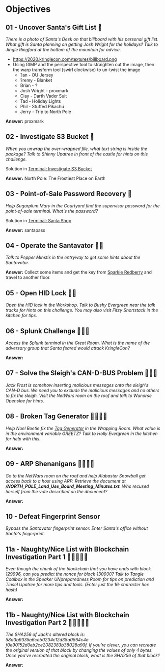 # Objectives

## 01 - Uncover Santa's Gift List 🎄
*There is a photo of Santa's Desk on that billboard with his personal gift list. What gift is Santa planning on getting Josh Wright for the holidays? Talk to Jingle Ringford at the bottom of the mountain for advice.*

* https://2020.kringlecon.com/textures/billboard.png
* Using GIMP and the perspective tool to straighten out the image, then the warp transform tool (swirl clockwise) to un-twist the image
  * ?an - OU Jersey
  * ?remy - Blanket
  * Brian - ?
  * Josh Wright - proxmark
  * Clay - Darth Vader Suit
  * Tad - Holiday Lights
  * Phil - Stuffed Pikachu
  * Jerry - Trip to North Pole

**Answer:** proxmark


## 02 - Investigate S3 Bucket 🎄
*When you unwrap the over-wrapped file, what text string is inside the package? Talk to Shinny Upatree in front of the castle for hints on this challenge.*

Solution in [Terminal: Investigate S3 Bucket](terminals.md#investigate-s3-bucket)

**Answer:** North Pole: The Frostiest Place on Earth


## 03 - Point-of-Sale Password Recovery 🎄
*Help Sugarplum Mary in the Courtyard find the supervisor password for the point-of-sale terminal. What's the password?*

Solution in [Terminal: Santa Shop](terminals.md#santa-shop)

**Answer:** santapass


## 04 - Operate the Santavator 🎄🎄
*Talk to Pepper Minstix in the entryway to get some hints about the Santavator.*

**Answer:** Collect some items and get the key from [Sparkle Redberry](conversations.md#sparkle-redberry) and travel to another floor.


## 05 - Open HID Lock 🎄🎄
*Open the HID lock in the Workshop. Talk to Bushy Evergreen near the talk tracks for hints on this challenge. You may also visit Fitzy Shortstack in the kitchen for tips.*


## 06 - Splunk Challenge 🎄🎄🎄
*Access the Splunk terminal in the Great Room. What is the name of the adversary group that Santa feared would attack KringleCon?*

**Answer:**


## 07 - Solve the Sleigh's CAN-D-BUS Problem 🎄🎄🎄
*Jack Frost is somehow inserting malicious messages onto the sleigh's CAN-D bus. We need you to exclude the malicious messages and no others to fix the sleigh. Visit the NetWars room on the roof and talk to Wunorse Openslae for hints.*


## 08 - Broken Tag Generator 🎄🎄🎄🎄
*Help Noel Boetie fix the [Tag Generator](https://tag-generator.kringlecastle.com/) in the Wrapping Room. What value is in the environment variable GREETZ? Talk to Holly Evergreen in the kitchen for help with this.*

**Answer:**


## 09 - ARP Shenanigans 🎄🎄🎄🎄
*Go to the NetWars room on the roof and help Alabaster Snowball get access back to a host using ARP. Retrieve the document at **/NORTH_POLE_Land_Use_Board_Meeting_Minutes.txt**. Who recused herself from the vote described on the document?*

**Answer:**


## 10 - Defeat Fingerprint Sensor
*Bypass the Santavator fingerprint sensor. Enter Santa's office without Santa's fingerprint.*


## 11a - Naughty/Nice List with Blockchain Investigation Part 1 🎄🎄🎄🎄🎄
*Even though the chunk of the blockchain that you have ends with block 129996, can you predict the nonce for block 130000? Talk to Tangle Coalbox in the Speaker UNpreparedness Room for tips on prediction and Tinsel Upatree for more tips and tools. (Enter just the 16-character hex hash)*

**Answer:**


## 11b - Naughty/Nice List with Blockchain Investigation Part 2 🎄🎄🎄🎄🎄
*The SHA256 of Jack's altered block is: 58a3b9335a6ceb0234c12d35a0564c4e f0e90152d0eb2ce2082383b38028a90f. If you're clever, you can recreate the original version of that block by changing the values of only 4 bytes. Once you've recreated the original block, what is the SHA256 of that block?*

**Answer:**

